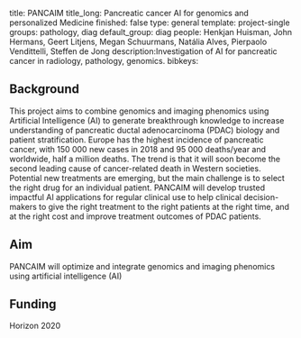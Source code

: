 title: PANCAIM
title_long: Pancreatic cancer AI for genomics and personalized Medicine
finished: false
type: general
template: project-single
groups: pathology, diag
default_group: diag
people: Henkjan Huisman, John Hermans, Geert Litjens, Megan Schuurmans, Natália Alves, Pierpaolo Vendittelli, Steffen de Jong
description:Investigation of AI for pancreatic cancer in radiology, pathology, genomics.
bibkeys: 

## Background
This project aims to combine genomics and imaging phenomics using Artificial Intelligence (AI) to generate breakthrough knowledge to increase understanding of pancreatic ductal adenocarcinoma (PDAC) biology and patient stratification. Europe has the highest incidence of pancreatic cancer, with 150 000 new cases in 2018 and 95 000 deaths/year and worldwide, half a million deaths. The trend is that it will soon become the second leading cause of cancer-related death in Western societies. Potential new treatments are emerging, but the main challenge is to select the right drug for an individual patient. PANCAIM will develop trusted impactful AI applications for regular clinical use to help clinical decision-makers to give the right treatment to the right patients at the right time, and at the right cost and improve treatment outcomes of PDAC patients.

## Aim
PANCAIM will optimize and integrate genomics and imaging phenomics using artificial intelligence (AI)

## Funding
Horizon 2020

